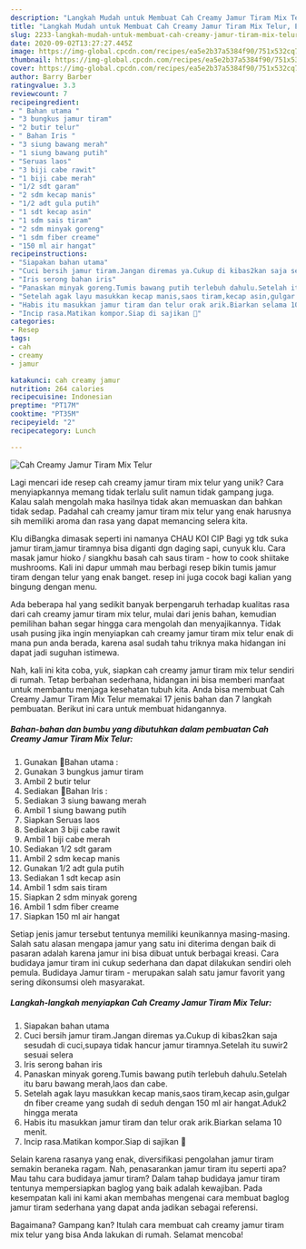 ```yaml
---
description: "Langkah Mudah untuk Membuat Cah Creamy Jamur Tiram Mix Telur, Enak Banget"
title: "Langkah Mudah untuk Membuat Cah Creamy Jamur Tiram Mix Telur, Enak Banget"
slug: 2233-langkah-mudah-untuk-membuat-cah-creamy-jamur-tiram-mix-telur-enak-banget
date: 2020-09-02T13:27:27.445Z
image: https://img-global.cpcdn.com/recipes/ea5e2b37a5384f90/751x532cq70/cah-creamy-jamur-tiram-mix-telur-foto-resep-utama.jpg
thumbnail: https://img-global.cpcdn.com/recipes/ea5e2b37a5384f90/751x532cq70/cah-creamy-jamur-tiram-mix-telur-foto-resep-utama.jpg
cover: https://img-global.cpcdn.com/recipes/ea5e2b37a5384f90/751x532cq70/cah-creamy-jamur-tiram-mix-telur-foto-resep-utama.jpg
author: Barry Barber
ratingvalue: 3.3
reviewcount: 7
recipeingredient:
- " Bahan utama "
- "3 bungkus jamur tiram"
- "2 butir telur"
- " Bahan Iris "
- "3 siung bawang merah"
- "1 siung bawang putih"
- "Seruas laos"
- "3 biji cabe rawit"
- "1 biji cabe merah"
- "1/2 sdt garam"
- "2 sdm kecap manis"
- "1/2 adt gula putih"
- "1 sdt kecap asin"
- "1 sdm sais tiram"
- "2 sdm minyak goreng"
- "1 sdm fiber creame"
- "150 ml air hangat"
recipeinstructions:
- "Siapakan bahan utama"
- "Cuci bersih jamur tiram.Jangan diremas ya.Cukup di kibas2kan saja sesudah di cuci,supaya tidak hancur jamur tiramnya.Setelah itu suwir2 sesuai selera"
- "Iris serong bahan iris"
- "Panaskan minyak goreng.Tumis bawang putih terlebuh dahulu.Setelah itu baru bawang merah,laos dan cabe."
- "Setelah agak layu masukkan kecap manis,saos tiram,kecap asin,gulgar dn fiber creame yang sudah di seduh dengan 150 ml air hangat.Aduk2 hingga merata"
- "Habis itu masukkan jamur tiram dan telur orak arik.Biarkan selama 10 menit."
- "Incip rasa.Matikan kompor.Siap di sajikan 💖"
categories:
- Resep
tags:
- cah
- creamy
- jamur

katakunci: cah creamy jamur 
nutrition: 264 calories
recipecuisine: Indonesian
preptime: "PT17M"
cooktime: "PT35M"
recipeyield: "2"
recipecategory: Lunch

---
```



![Cah Creamy Jamur Tiram Mix Telur](https://img-global.cpcdn.com/recipes/ea5e2b37a5384f90/751x532cq70/cah-creamy-jamur-tiram-mix-telur-foto-resep-utama.jpg)

Lagi mencari ide resep cah creamy jamur tiram mix telur yang unik? Cara menyiapkannya memang tidak terlalu sulit namun tidak gampang juga. Kalau salah mengolah maka hasilnya tidak akan memuaskan dan bahkan tidak sedap. Padahal cah creamy jamur tiram mix telur yang enak harusnya sih memiliki aroma dan rasa yang dapat memancing selera kita.

Klu diBangka dimasak seperti ini namanya CHAU KOI CIP Bagi yg tdk suka jamur tiram,jamur tiramnya bisa diganti dgn daging sapi, cunyuk klu. Cara masak jamur hioko / siangkhu basah cah saus tiram - how to cook shiitake mushrooms. Kali ini dapur ummah mau berbagi resep bikin tumis jamur tiram dengan telur yang enak banget. resep ini juga cocok bagi kalian yang bingung dengan menu.

Ada beberapa hal yang sedikit banyak berpengaruh terhadap kualitas rasa dari cah creamy jamur tiram mix telur, mulai dari jenis bahan, kemudian pemilihan bahan segar hingga cara mengolah dan menyajikannya. Tidak usah pusing jika ingin menyiapkan cah creamy jamur tiram mix telur enak di mana pun anda berada, karena asal sudah tahu triknya maka hidangan ini dapat jadi suguhan istimewa.


Nah, kali ini kita coba, yuk, siapkan cah creamy jamur tiram mix telur sendiri di rumah. Tetap berbahan sederhana, hidangan ini bisa memberi manfaat untuk membantu menjaga kesehatan tubuh kita. Anda bisa membuat Cah Creamy Jamur Tiram Mix Telur memakai 17 jenis bahan dan 7 langkah pembuatan. Berikut ini cara untuk membuat hidangannya.

<!--inarticleads1-->

##### Bahan-bahan dan bumbu yang dibutuhkan dalam pembuatan Cah Creamy Jamur Tiram Mix Telur:

1. Gunakan  🍒Bahan utama :
1. Gunakan 3 bungkus jamur tiram
1. Ambil 2 butir telur
1. Sediakan  🍒Bahan Iris :
1. Sediakan 3 siung bawang merah
1. Ambil 1 siung bawang putih
1. Siapkan Seruas laos
1. Sediakan 3 biji cabe rawit
1. Ambil 1 biji cabe merah
1. Sediakan 1/2 sdt garam
1. Ambil 2 sdm kecap manis
1. Gunakan 1/2 adt gula putih
1. Sediakan 1 sdt kecap asin
1. Ambil 1 sdm sais tiram
1. Siapkan 2 sdm minyak goreng
1. Ambil 1 sdm fiber creame
1. Siapkan 150 ml air hangat


Setiap jenis jamur tersebut tentunya memiliki keunikannya masing-masing. Salah satu alasan mengapa jamur yang satu ini diterima dengan baik di pasaran adalah karena jamur ini bisa dibuat untuk berbagai kreasi. Cara budidaya jamur tiram ini cukup sederhana dan dapat dilakukan sendiri oleh pemula. Budidaya Jamur tiram - merupakan salah satu jamur favorit yang sering dikonsumsi oleh masyarakat. 

<!--inarticleads2-->

##### Langkah-langkah menyiapkan Cah Creamy Jamur Tiram Mix Telur:

1. Siapakan bahan utama
1. Cuci bersih jamur tiram.Jangan diremas ya.Cukup di kibas2kan saja sesudah di cuci,supaya tidak hancur jamur tiramnya.Setelah itu suwir2 sesuai selera
1. Iris serong bahan iris
1. Panaskan minyak goreng.Tumis bawang putih terlebuh dahulu.Setelah itu baru bawang merah,laos dan cabe.
1. Setelah agak layu masukkan kecap manis,saos tiram,kecap asin,gulgar dn fiber creame yang sudah di seduh dengan 150 ml air hangat.Aduk2 hingga merata
1. Habis itu masukkan jamur tiram dan telur orak arik.Biarkan selama 10 menit.
1. Incip rasa.Matikan kompor.Siap di sajikan 💖


Selain karena rasanya yang enak, diversifikasi pengolahan jamur tiram semakin beraneka ragam. Nah, penasarankan jamur tiram itu seperti apa? Mau tahu cara budidaya jamur tiram? Dalam tahap budidaya jamur tiram tentunya mempersiapkan baglog yang baik adalah kewajiban. Pada kesempatan kali ini kami akan membahas mengenai cara membuat baglog jamur tiram sederhana yang dapat anda jadikan sebagai referensi. 

Bagaimana? Gampang kan? Itulah cara membuat cah creamy jamur tiram mix telur yang bisa Anda lakukan di rumah. Selamat mencoba!

